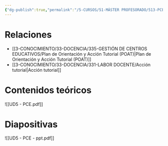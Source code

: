 ```yaml
---
{"dg-publish":true,"permalink":"/5-CURSOS/51-MÁSTER PROFESORADO/513-PCE/UD5 - La tutoría. Procesos de interacción en el aula./"}
---
```


# Relaciones
- [[3-CONOCIMIENTO/33-DOCENCIA/335-GESTIÓN DE CENTROS EDUCATIVOS/Plan de Orientación y Acción Tutorial (POAT)\|Plan de Orientación y Acción Tutorial (POAT)]]
- [[3-CONOCIMIENTO/33-DOCENCIA/331-LABOR DOCENTE/Acción tutorial\|Acción tutorial]]
# Contenidos teóricos
![[UD5 - PCE.pdf]]
# Diapositivas
![[UD5 - PCE - ppt.pdf]]